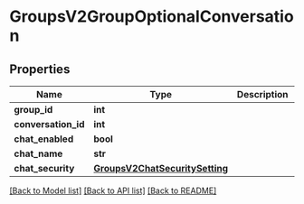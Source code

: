 # GroupsV2GroupOptionalConversation

## Properties
Name | Type | Description | Notes
------------ | ------------- | ------------- | -------------
**group_id** | **int** |  | [optional] 
**conversation_id** | **int** |  | [optional] 
**chat_enabled** | **bool** |  | [optional] 
**chat_name** | **str** |  | [optional] 
**chat_security** | [**GroupsV2ChatSecuritySetting**](GroupsV2ChatSecuritySetting.md) |  | [optional] 

[[Back to Model list]](../README.md#documentation-for-models) [[Back to API list]](../README.md#documentation-for-api-endpoints) [[Back to README]](../README.md)


